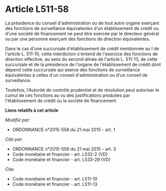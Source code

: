 # Article L511-58

La présidence du conseil d'administration ou de tout autre organe exerçant des fonctions de surveillance équivalentes d'un
établissement de crédit ou d'une société de financement ne peut être exercée par le directeur général ou par une personne
exerçant des fonctions de direction équivalentes. 

Dans le cas d'une succursale d'établissement de crédit mentionnée au I de l'article L. 511-10, cette interdiction s'entend de
l'exercice des fonctions de direction effective, au sens du second alinéa de l'article L. 511-13, de cette succursale et de
la présidence de l'organe de l'établissement de crédit dont dépend cette succursale qui exerce des fonctions de surveillance
équivalentes à celles d'un conseil d'administration ou d'un conseil de surveillance. 

Toutefois, l'Autorité de contrôle prudentiel et de résolution peut autoriser le cumul de ces fonctions au vu des
justifications produites par l'établissement de crédit ou la société de financement.

**Liens relatifs à cet article**

_Modifié par_:

  - ORDONNANCE n°2015-558 du 21 mai 2015 - art. 1

_Cité par_:

  - ORDONNANCE n°2015-558 du 21 mai 2015 - art. 3
  - Code monétaire et financier - art. L532-2 (VD)
  - Code monétaire et financier - art. L533-29 (VD)

_Cite_:

  - Code monétaire et financier - art. L511-10
  - Code monétaire et financier - art. L511-13
